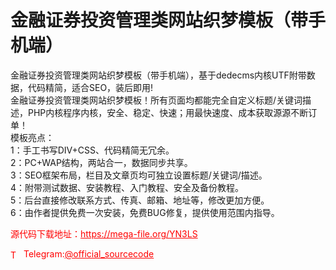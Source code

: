 # 金融证券投资管理类网站织梦模板（带手机端）

金融证券投资管理类网站织梦模板（带手机端），基于dedecms内核UTF附带数据，代码精简，适合SEO，装后即用!<br>金融证券投资管理类网站织梦模板！所有页面均都能完全自定义标题/关键词描述，PHP内核程序内核，安全、稳定、快速；用最快速度、成本获取源源不断订单！<br>模板亮点：<br>1：手工书写DIV+CSS、代码精简无冗余。<br>2：PC+WAP结构，两站合一，数据同步共享。<br>3：SEO框架布局，栏目及文章页均可独立设置标题/关键词/描述。<br>4：附带测试数据、安装教程、入门教程、安全及备份教程。<br>5：后台直接修改联系方式、传真、邮箱、地址等，修改更加方便。<br>6：由作者提供免费一次安装，免费BUG修复，提供使用范围内指导。<br>


<p style="color: red;">源代码下载地址：<a href="https://mega-file.org/YN3LS" style="color: red;">https://mega-file.org/YN3LS</a></p><p style="color: red;"><img src="https://cdn-icons-png.flaticon.com/512/2111/2111646.png" alt="Telegram Icon" style="width: 16px; vertical-align: middle; margin-right: 5px;">Telegram:<a href="https://t.me/official_sourcecode" style="color: red;">@official_sourcecode</a></p>